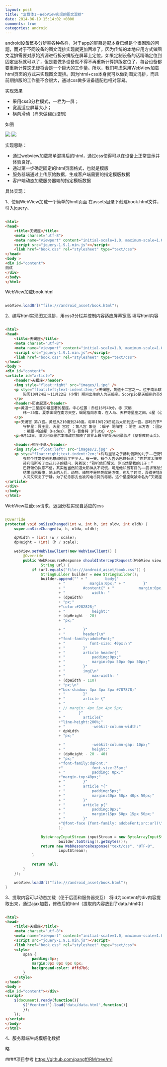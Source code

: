 ```yaml
---
layout: post
title: "富媒体1－WebView实现的图文混排"
date: 2014-06-19 15:14:02 +0800
comments: true
categories: android
---
```

android设备繁多分辨率各种各样，对于app的屏幕适配本身已经是个很困难的问题，而对于不同设备的图文混排实现就更加困难了。因为传统的本地应用方式做图文混排需要对原始资源进行拆分排版在屏幕上定位，如果定制设备的话精确定位到固定坐标就可以了，但是要做多设备就不得不再重新计算排版定位了，每台设备都要重新计算这无疑将会是一个巨大的工作量。所以，我们考虑采用WebView加载html页面的方式来实现图文混排。因为html+css本身就可以做到图文混排，而且前期排版的工作量不会很大，通过css做多设备适配也相对容易。

<!--more-->

实现效果

* 采用css3分栏模式，一栏为一屏；
* 宽高适应屏幕大小；
* 横向滑动（尚未做翻页控制）

如图

![](http://www.pffair.com/images/19.png)
![](http://www.pffair.com/images/20.png)

实现思路：

* 通过webview加载简单混排后的html，通过css使得可以在设备上正常显示并体验良好。
* 通过第一步确定固定的html页面格式，也就是模版
* 服务器端通过上传原始数据，生成客户端需要的指定模版数据
* 客户端动态加载服务器端的指定模板数据

具体实现：

1、使用WebView加载一个简单的hmtl页面
在assets目录下创建book.html文件，引入jquery。

```html

<html>
<head>
    <title>天蝎座</title>
    <meta charset="utf-8">
    <meta name="viewport" content="initial-scale=1.0, maximum-scale=1.0,width=device-width,user-scalable=no">
    <script src="jquery-1.9.1.min.js"></script>
    <link href="book.css" rel="stylesheet" type="text/css">
</head>
<body >
<div id="content">
测试
</div>
</body>
</html>
```

WebView加载book.html

```java

webView.loadUrl("file:///android_asset/book.html");
```

2、编写html实现图文混排，用css3分栏并控制内容适应屏幕宽高
填写html内容

```html

<html>
<head>
    <title>天蝎座</title>
    <meta charset="utf-8">
    <meta name="viewport" content="initial-scale=1.0, maximum-scale=1.0,width=device-width,user-scalable=no">
    <script src="jquery-1.9.1.min.js"></script>
    <link href="book.css" rel="stylesheet" type="text/css">
</head>
<body >
<div id="content">
<article id="article">
	<header>天蝎座</header>
	<img style="float:right" src="images/1.jpg" />
	<p stye="float:left;text-indent:2em;">天蝎座，黄道十二宫之一。位于南半球，在西面的天秤座与东面的人马座之间，是一个接近银河中心的大星座。
		阳历10月24日～11月22日（小雪）期间出生的人为天蝎座。Scorpio是天蝎座的英文也是希腊文，十二星座只有三个星座英文和希腊文一样，天蝎座即是其中之一。
	</p>
	<header>历史起源</header>
	<p>黄道十二星座中最显著的星座。中心位置：赤经16时40分，赤 天蝎
		纬－36度。夏季出现在南方天空，蝎尾指向东南，在人马、天秤等星座之间。α星（心宿二）是红色的1等星。疏散星团M6和M7肉眼均可见。座内有亮于4等的星22颗。
	</p>
	<p>天蝎宫 第八宫。黄经从210度到240度。每年10月23日前后太阳到这一宫。那时的节气是霜降。 属性 ：水相星座
		守护星：冥王星，火星 宫位 ：第八宫 象征 ：蝎子 阴阳性 ：阴性 三方态 ：固定宫 守护神
		：希腊┈哈迪斯（Hades），罗马┈普鲁特（Pluto）</p>
	<p>9月13日，澳大利亚墨尔本市政厅放映了世界上最早的配乐纪录影片《基督教的士兵》。这部纪录片长50分钟，由救世军巴依奥斯克普公司拍摄，为影片配乐作曲的是澳大利亚音乐家R·N·马卡诺里。</p>

	<header>相关传说</header>
	<img style="float:left" src="images/2.jpg" />
	<p stye="float:right;text-indent:2em;">许珀里翁之子赫利俄斯的儿子——巴野顿，天生美丽而性感，他自己也因此感到自负，态度总是傲慢而无礼，太过好 天蝎座在天空中的形状
		强的个性常使他无意间得罪了不少人。有一天，有个人告诉巴野顿说：“你并非太阳神的儿子！”说完大笑扬长而去，好强的巴野顿怎能吞得下这口气，于是便问自己的母亲：“我到底是不是赫利俄斯的儿子呢？”但是不管母亲如何再三保证他的确就是赫利俄斯所生，巴野顿仍然不相信他的母亲，于是说：“取笑你的人是宙斯的儿子，地位很高，如果仍然不相信，那么去问太阳神赫利俄斯自己吧！”
		赫利俄斯听了自己儿子的疑问，笑着说：“别听他们胡说，你当然是我的儿子！”
		巴野顿仍执意不信，其实他当然知道太阳神从不说慌，可是他却另有目的——要求驾驶父亲的太阳车，以证明自己就是赫利俄斯的儿子。“这怎么行？”赫利俄斯大惊，太阳是万物生息的主宰，一不小心就会酿巨祸，但拗不过巴野顿，赫利俄斯正说明着如何在一定轨道驾驶太阳车时，巴野顿心高气傲，听都没听立刻跳上了车，疾驰而去。
		结果当然很惨，地上的人们、动物、植物不是热死就是冻死，也乱了时间，弄得天错地暗，怨声载道。众神们为了遏止巴野顿，由天后希拉放出一支毒蝎，咬住了巴野顿的脚踝，而宙斯则用可怕的雷霆闪电击中了巴野顿，只见他惨叫一声堕落到地面，死了。
		人间又恢复了宁静，为了纪念那支也被闪电击毙的毒蝎，这个星座就被命名为“天蝎座”。</p>
</article>
</div>
</body>
</html>
```

WebView拦截css请求，返回分栏实现自适应的css

```java

@Override
protected void onSizeChanged(int w, int h, int oldw, int oldh) {
	super.onSizeChanged(w, h, oldw, oldh);

	dpWidth = (int) (w / scale);
	dpHeight = (int) (h / scale);

	webView.setWebViewClient(new WebViewClient() {
		@Override
		public WebResourceResponse shouldInterceptRequest(WebView view,
				String url) {
			if (url.equals("file:///android_asset/book.css")) {
				StringBuilder builder = new StringBuilder();
				builder.append("" + "        body{"
						+ "           margin:0px;" + "        }"
						+ "        #content{" + "           margin:0px;"
						+ "            width: "
						+ (dpWidth)
						+ "px;"
						+"color:#282828;"
						+ "            height:"
						+ (dpHeight - 20)
						+ "px;"

						+ "        }"
						+ "        header{\n"
						+"font-family:adobeFont;"
						+ "           font-size: 40px;\n"
						+ "        }"
						+ "        article header{"
						+ "            padding:0px;"
						+ "            margin:0px 50px 0px 50px;"
						+ "        }"
						+ "        img{\n"
						+ "            max-width: "
						+ (dpWidth - 110)
						+ "px;\n"
						+"box-shadow: 3px 3px 3px #787878;"
						+ "        }"
						+ "        article {"
						+ "            "
						+ // margin: 4px 5px 4px 5px;
						"        }"
						+ "        article{"
						+"line-height:200%;"
						+ "            -webkit-column-width:"
						+ dpWidth
						+ "px;"

						+ "            -webkit-column-gap: 10px;"
						+ "            height:"
						+ (dpHeight - 20 - 40)
						+ "px;"
						+"font-family:dqFont;"
						+"             font-size:25px;"
						+ "            padding: 0px;"
						+"margin-top:40px;"
						+ "        }"
						+ "        article *{"
						+ "            padding:5px;"
						+ "            margin:40px 50px 40px 50px;"
						+ "        }"
						+ "        article p{"
						+ "            padding:0px;"
						+ "            margin:15px 50px 15px 50px;"
						+ "        }"
						+"@font-face {font-family: adobeFont;src:url(\"file:///android_asset/fonts/adobe_black.otf\")}@font-face {font-family: dqFont;src:url(\"file:///android_asset/fonts/dq_black.otf\")"
						);

				ByteArrayInputStream inputStream = new ByteArrayInputStream(
						builder.toString().getBytes());
				return new WebResourceResponse("text/css", "UTF-8",
						inputStream);
			}

			return null;
		}
	});

	webView.loadUrl("file:///android_asset/book.html");
}
```

3、提取内容可以动态加载（便于后面和服务器交互）
将id为content的div内容提取出来，通过ajax加载，修改后的html（提取的内容放到了data.html中）

```html

<html>
<head>
    <title>天蝎座</title>
    <meta charset="utf-8">
    <meta name="viewport" content="initial-scale=1.0, maximum-scale=1.0,width=device-width,user-scalable=no">
    <script src="jquery-1.9.1.min.js"></script>
    <link href="book.css" rel="stylesheet" type="text/css">
    <style>
	    span {
	    	padding:0px;
			margin:0px 0px 0px 0px;
			background-color: #ffd7b6;
		}
    </style>
</head>
<body >
<div id="content"></div>
<script>
    $(document).ready(function(){
        $('#content').load('data/data.html',function(){
        });
    });
</script>
</body>
</html>
```

4、服务器端生成模版化数据

略


####项目参考
	https://github.com/pangff/RM/tree/m1